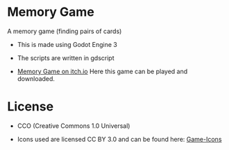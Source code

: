 # Memory Game


A memory game (finding pairs of cards)

- This is made using Godot Engine 3

- The scripts are written in gdscript

- [Memory Game on itch.io](https://tzoop.itch.io/memory-game) Here this game can be played and downloaded. 


# License

- CCO (Creative Commons 1.0 Universal)

- Icons used are licensed CC BY 3.0 and can be found here: [Game-Icons](https://game-icons.net/)